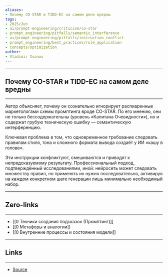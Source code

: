 ```yaml
---
aliases: 
- Почему CO-STAR и TIDD-EC на самом деле вредны 
tags:
- 2025/Jun
- ai/prompt-engineering/criticism/co-star
- prompt_engineering/pitfalls/semantic_interference
- ai/prompt-engineering/pitfalls/instruction_conflict
- prompt_engineering/best_practices/rule_application
- concepts/optimization
author:
- Vladimir Ivanov
---
```

-----
##  Почему CO-STAR и TIDD-EC на самом деле вредны 
-----
Автор объясняет, почему он сознательно игнорирует распиаренные маркетологами схемы промптинга вроде CO-STAR. По его мнению, они не только бессодержательны (уровень «Капитана Очевидности»), но и содержат грубую техническую ошибку — семантическую интерференцию.

Ключевая проблема в том, что одновременное требование следовать правилам стиля, тона и сложного формата вывода создаёт у ИИ «кашу в голове». 

Эти инструкции конфликтуют, смешиваются и приводят к непредсказуемому результату. Профессиональный подход, подтверждённый исследованиями, иной: нейросеть может следовать множеству правил, но применять их нужно последовательно, активируя на каждом конкретном шаге генерации лишь минимально необходимый набор.

---
## Zero-links
---
- [[0 Техники создания подсказок (Промптинг)]]
- [[0 Метафоры и аналогии]]
- [[0 Внутренние процессы и состояния модели]]

---
## Links
---
- [Source](https://t.me/turboproject/1774)
